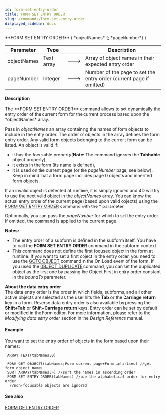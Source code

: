 ```yaml
---
id: form-set-entry-order
title: FORM SET ENTRY ORDER
slug: /commands/form-set-entry-order
displayed_sidebar: docs
---
```


<!--REF #_command_.FORM SET ENTRY ORDER.Syntax-->**FORM SET ENTRY ORDER** ( *objectNames* {; *pageNumber*} )<!-- END REF-->
<!--REF #_command_.FORM SET ENTRY ORDER.Params-->
| Parameter | Type |  | Description |
| --- | --- | --- | --- |
| objectNames | Text array | &#x1F852; | Array of object names in their expected entry order |
| pageNumber | Integer | &#x1F852; | Number of the page to set the entry order (current page if omitted) |

<!-- END REF-->

#### Description 

<!--REF #_command_.FORM SET ENTRY ORDER.Summary-->The **FORM SET ENTRY ORDER** command allows to set dynamically the entry order of the current form for the current process based upon the *objectNames* array.<!-- END REF--> 

Pass in *objectNames* an array containing the names of form objects to include in the entry order. The order of objects in the array defines the form entry order. Any valid form objects belonging to the current form can be listed. An object is valid if:

* it has the focusable property(**Note:** The command ignores the **Tabbable** object property),
* it exists in the form (its name is defined),
* it is used on the current page (or the *pageNumber* page, see below). Keep in mind that a form page includes page 0 objects and inherited form objects.

If an invalid object is detected at runtime, it is simply ignored and 4D will try to use the next valid object in the *objectNames* array. You can know the actual entry order of the current page (based upon valid objects) using the [FORM GET ENTRY ORDER](form-get-entry-order.md) command with the \* parameter. 

Optionnally, you can pass the *pageNumber* for which to set the entry order. If omitted, the command is applied to the current page. 

**Notes:** 

* The entry order of a subform is defined in the subform itself. You have to call the **FORM SET ENTRY ORDER** command in the subform context.
* This command does not define the first focused object in the form at runtime. If you want to set a first object in the entry order, you need to use the [GOTO OBJECT](goto-object.md) command in the On Load event of the form. If you used the [OBJECT DUPLICATE](object-duplicate.md) command, you can set the duplicated object as the first one by passing the Object First in entry order constant in the *boundTo* parameter.

**About the data entry order**  
The data entry order is the order in which fields, subforms, and all other active objects are selected as the user hits the **Tab** or the **Carriage return** key in a form. Reverse data entry order is also available by pressing the **Shift+Tab** or **Shift+Carriage return** keys. Entry order can be set by default or modified in the Form editor. For more information, please refer to the *Modifying data entry order* section in the *Design Reference* manual. 

#### Example 

You want to set the entry order of objects in the form based upon their names:

```4d
 ARRAY TEXT(tabNames;0)
 
 FORM GET OBJECTS(tabNames;Form current page+Form inherited) //get form object names
 SORT ARRAY(tabNames;>) //sort the names in ascending order
 FORM SET ENTRY ORDER(tabNames) //use the alphabetical order for entry order
  //non-focusable objects are ignored
```

#### See also 

[FORM GET ENTRY ORDER](form-get-entry-order.md)  